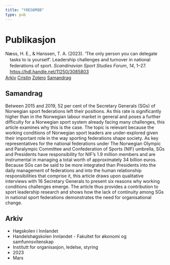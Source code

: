 ```yaml
---
title: "Y8EG6MQB"
type: pub
---
```

<h1>Publikasjon</h1>
<article id="csl-bib-container-Y8EG6MQB" class="csl-bib-container">
  <div class="csl-bib-body" style="line-height: 1.35; padding-left: 1em; text-indent:-1em;">
  <div class="csl-entry">N&#xE6;ss, H. E., &amp; Hanssen, T. A. (2023). &#x2018;The only person you can delegate tasks to is yourself&#x2019;. Leadership challenges and turnover in national federations of sport. <i>Scandinavian Sport Studies Forum</i>, <i>14</i>, 1&#x2013;27. <a href="https://hdl.handle.net/11250/3085803">https://hdl.handle.net/11250/3085803</a></div>
</div>
  <div class="csl-bib-buttons">
    <a href="#taxonomy-article-Y8EG6MQB" class="csl-bib-button">Arkiv</a>
    <a href="https://app.cristin.no/results/show.jsf?id=2130438" alt="Cristin URL" class="csl-bib-button">Cristin</a>
    <a href="http://zotero.org/groups/5402882/items/Y8EG6MQB" alt="Zotero URL" class="csl-bib-button">Zotero</a>
    <a href="#abstract-article-Y8EG6MQB" class="csl-bib-button">Samandrag</a>
  </div>
  <div id="csl-bib-meta-container-Y8EG6MQB"></div>
</article>
<div id="csl-bib-meta-Y8EG6MQB" class="csl-bib-meta">
  <article id="abstract-article-Y8EG6MQB" class="abstract-article">
    <h1>Samandrag</h1>
    Between 2015 and 2019, 52 per cent of the Secretary Generals (SGs) of Norwegian sport federations left their positions. As this rate is significantly higher than in the Norwegian labour market in general and poses a further difficulty for a Norwegian sport system already facing many challenges, this article examines why this is the case. The topic is relevant because the working conditions of Norwegian sport leaders are under-explored given their important role in the way sporting federations shape society. As key representatives for the national federations under The Norwegian Olympic and Paralympic Committee and Confederation of Sports (NIF) umbrella, SGs and Presidents have responsibility for NIF’s 1.9 million members and are instrumental in managing a total worth of approximately 34 billion euros. Because SGs can be said to be more integrated than Presidents into the daily management of federations and into the human relationship responsibilities that comprise it, this article draws upon qualitative interviews with 16 Secretary Generals to present six reasons why working conditions challenges emerge. The article thus provides a contribution to sport leadership research and shows how the lack of continuity among SGs in national sport federations demonstrates the need for organisational change.
  </article>
  <article id="taxonomy-article-Y8EG6MQB" class="taxonomy-article">
    <h1>Arkiv</h1>
    <ul>
      <li>Høgskolen i Innlandet</li>
      <li>Handelshøgskolen Innlandet - Fakultet for økonomi og samfunnsvitenskap</li>
      <li>Institutt for organisasjon, ledelse, styring</li>
      <li>2023</li>
      <li>Mars</li>
    </ul>
  </article>
</div>
